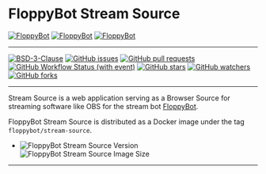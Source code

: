 # FloppyBot Stream Source

[![FloppyBot][img-floppybot]][floppybot]
[![FloppyBot][img-floppybot-ac]][floppybot-ac]
[![FloppyBot][img-floppybot-ss]][floppybot-ss]

---

[![BSD-3-Clause](https://img.shields.io/github/license/rGunti/FloppyBot-StreamSource)](https://github.com/rGunti/FloppyBot-StreamSource/blob/master/LICENSE)
[![GitHub issues](https://img.shields.io/github/issues/rGunti/FloppyBot-StreamSource)](https://github.com/rGunti/FloppyBot-StreamSource/issues)
[![GitHub pull requests](https://img.shields.io/github/issues-pr/rGunti/FloppyBot-StreamSource.svg?style=flat)](https://github.com/rGunti/FloppyBot-StreamSource/pulls)
[![GitHub Workflow Status (with event)](https://img.shields.io/github/actions/workflow/status/rGunti/FloppyBot-StreamSource/.github%2Fworkflows%2Fbuild-test.yaml)](https://github.com/rGunti/FloppyBot-StreamSource/actions/workflows/build-test.yaml)
[![GitHub stars](https://img.shields.io/github/stars/rGunti/FloppyBot-StreamSource.svg?style=social&label=Stars&style=plastic)]()
[![GitHub watchers](https://img.shields.io/github/watchers/rGunti/FloppyBot-StreamSource.svg?style=social&label=Watch&style=plastic)]()
[![GitHub forks](https://img.shields.io/github/forks/rGunti/FloppyBot-StreamSource.svg?style=social&label=Fork&style=plastic)]()

---

Stream Source is a web application serving as a Browser Source for streaming software like OBS for the stream bot [FloppyBot][floppybot].

FloppyBot Stream Source is distributed as a Docker image under the tag `floppybot/stream-source`.

- ![FloppyBot Stream Source Version](https://img.shields.io/docker/v/floppybot/stream-source?logo=docker&label=FloppyBot%20Stream%20Source)
  ![FloppyBot Stream Source Image Size](https://img.shields.io/docker/image-size/floppybot/stream-source/latest)

---

[floppybot]: https://github.com/rgunti/floppybot
[floppybot-ac]: https://github.com/rGunti/FloppyBot-AdminConsole
[floppybot-ss]: https://github.com/rGunti/FloppyBot-StreamSource
[img-floppybot]: https://img.shields.io/badge/FloppyBot-gray?logo=.net
[img-floppybot-ac]: https://img.shields.io/badge/Admin_Console-gray?logo=googlechrome
[img-floppybot-ss]: https://img.shields.io/badge/Stream_Source-blue?logo=obsstudio
